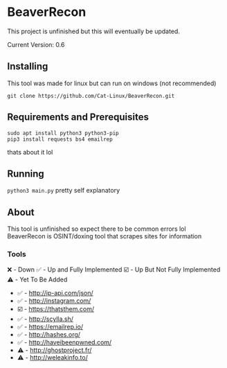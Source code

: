 # BeaverRecon
This project is unfinished but this will eventually be updated.

Current Version: 0.6

## Installing
This tool was made for linux but can run on windows (not recommended)

```git clone https://github.com/Cat-Linux/BeaverRecon.git```

## Requirements and Prerequisites
```
sudo apt install python3 python3-pip
pip3 install requests bs4 emailrep
```
thats about it lol

## Running
```python3 main.py```
pretty self explanatory 

## About
This tool is unfinished so expect there to be common errors lol
BeaverRecon is OSINT/doxing tool that scrapes sites for information

### Tools
❌ - Down 
✅ - Up and Fully Implemented 
☑️ - Up But Not Fully Implemented
⚠️ - Yet To Be Added

- ✅ - http://ip-api.com/json/
- ✅ - http://instagram.com/
- ☑️ - https://thatsthem.com/
- ✅ - http://scylla.sh/
- ✅ - https://emailrep.io/
- ✅ - http://hashes.org/
- ✅ - http://haveibeenpwned.com/
- ⚠️ - http://ghostproject.fr/
- ⚠️ - http://weleakinfo.to/
